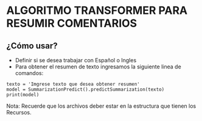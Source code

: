 # ALGORITMO TRANSFORMER PARA RESUMIR COMENTARIOS

## ¿Cómo usar?
- Definir si se desea trabajar con Español o Ingles
- Para obtener el resumen de texto ingresamos la siguiente linea de comandos: 

```
texto = 'Imgrese texto que desea obtener resumen'
model = SummarizationPredict().predictSummarization(texto)
print(model)
```

Nota: Recuerde que los archivos deber estar en la estructura que tienen los Recursos. 
